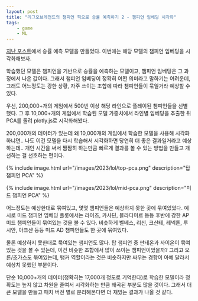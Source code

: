 ```yaml
---
layout: post
title: "리그오브레전드의 챔피언 픽으로 승률 예측하기 2 - 챔피언 임베딩 시각화"
tags:
    - game
    - ML
---
```


[지난 포스트](/posts/league-of-legends-win-probability/)에서 승률 예측 모델을 만들었다.
이번에는 해당 모델의 챔피언 임베딩을 시각화해보자.

학습했던 모델은 챔피언을 기반으로 승률을 예측하는 모델이고, 챔피언 임베딩은 그 과정에서 나온 값이다.
그래서 챔피언 임베딩이 정확히 어떤 의미라고 말하기는 어려운데, 그래도 어느정도는 강한 상황, 자주 쓰이는 조합에 따라 챔피언들이 묶일거라 예상할 수 있다.

우선, 200,000+개의 게임에서 500번 이상 해당 라인으로 플레이된 챔피언들을 선별했다.
그 후 10,000+개의 게임에서 학습된 모델 가중치에서 라인별 임베딩을 추출한 뒤 PCA를 돌려 plotly.js로 시각화해봤다.

200,000개의 데이터가 있는데 왜 10,000개의 게임에서 학습한 모델을 사용해 시각화하냐면..
나도 이건 모델을 다시 학습해서 시각화하면 당연히 더 좋은 결과일거라고 예상하는데..
개인 시간을 써서 짬짬히 하는만큼 빠르게 결과를 볼 수 있는 방법을 만들고 개선하는 걸 선호하는 편이다.

{% include image.html url="/images/2023/lol/top-pca.png" description="탑 챔피언 PCA" %}

{% include image.html url="/images/2023/lol/mid-pca.png" description="미드 챔피언 PCA" %}

어느정도는 예상한대로 묶여있고, 몇몇 챔피언들은 예상하지 못한 곳에 묶여있었다.
예시로 미드 챔피언 임베딩 플롯에서는 라이즈, 카사딘, 블라디미르 등등 후반에 강한 AP 미드 챔피언들이 묶여있는 것을 볼 수 있다.
비슷하게 벨베스, 리신, 크산테, 레넥톤, 루시안, 아크샨 등등 미드 AD 챔피언들도 한 곳에 묶여있다.

물론 예상하지 못한대로 묶여있는 챔피언도 많다.
탑 챔피언 중 판테온과 사이온이 묶여있는 것을 볼 수 있는데, 이건 비슷한 조합에서 많이 쓰이는 챔피언이었을까?
그리고 오른/초가스도 묶여있는데, 탱커 역할이라는 것은 비슷하지만 싸우는 경향이 아예 달라서 예상치 못했던 부분이다.

단순 10,000+개의 데이터(정확히는 17,000개 정도로 기억한다)로 학습한 모델이라 정확도는 높지 않고 차원을 줄여서 시각화하는 만큼 왜곡된 부분도 많을 것이다.
그래서 더 큰 모델을 만들고 패치 버전 별로 분리해본다면 더 재밌는 결과가 나올 것 같다.
